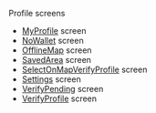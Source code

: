 Profile screens

- [MyProfile](./MyProfile) screen
- [NoWallet](./NoWallet) screen
- [OfflineMap](./OfflineMap) screen
- [SavedArea](./SavedAreas) screen
- [SelectOnMapVerifyProfile](./SelectOnMapVerifyProfile) screen
- [Settings](./Settings) screen
- [VerifyPending](./VerifyPending) screen
- [VerifyProfile](./VerifyProfile) screen
